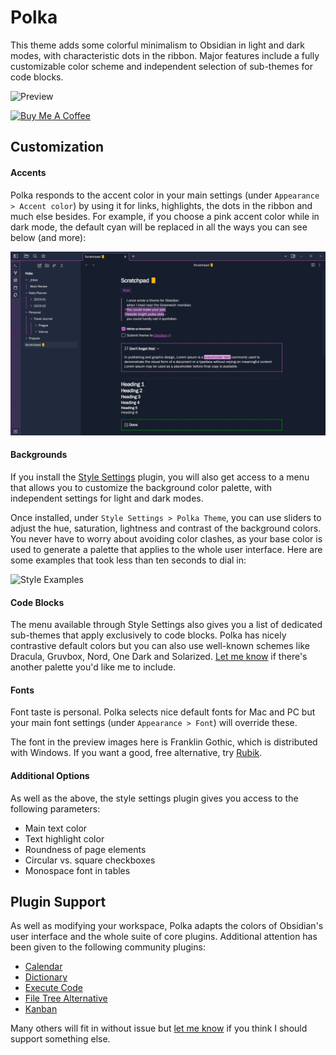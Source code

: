 # Polka

This theme adds some colorful minimalism to Obsidian in light and dark modes, with characteristic dots in the ribbon. Major features include a fully customizable color scheme and independent selection of sub-themes for code blocks.

![Preview](assets/polka_full_size.png)

<a href="https://www.buymeacoffee.com/callumhackett" target="_blank"><img src="https://cdn.buymeacoffee.com/buttons/v2/default-yellow.png" alt="Buy Me A Coffee" style="height: 60px !important;width: 217px !important;" ></a>

## Customization

#### Accents

Polka responds to the accent color in your main settings (under `Appearance > Accent color`) by using it for links, highlights, the dots in the ribbon and much else besides. For example, if you choose a pink accent color while in dark mode, the default cyan will be replaced in all the ways you can see below (and more):

![Color Customization](assets/accent_customization.png)

#### Backgrounds

If you install the [Style Settings](https://github.com/mgmeyers/obsidian-style-settings) plugin, you will also get access to a menu that allows you to customize the background color palette, with independent settings for light and dark modes.

Once installed, under `Style Settings > Polka Theme`, you can use sliders to adjust the hue, saturation, lightness and contrast of the background colors. You never have to worry about avoiding color clashes, as your base color is used to generate a palette that applies to the whole user interface. Here are some examples that took less than ten seconds to dial in:

![Style Examples](assets/background_customization.png)

#### Code Blocks

The menu available through Style Settings also gives you a list of dedicated sub-themes that apply exclusively to code blocks. Polka has nicely contrastive default colors but you can also use well-known schemes like Dracula, Gruvbox, Nord, One Dark and Solarized. [Let me know](https://github.com/callumhackett/obsidian_polka_theme/issues) if there's another palette you'd like me to include.

#### Fonts

Font taste is personal. Polka selects nice default fonts for Mac and PC but your main font settings (under `Appearance > Font`) will override these.

The font in the preview images here is Franklin Gothic, which is distributed with Windows. If you want a good, free alternative, try [Rubik](https://fonts.google.com/specimen/Rubik).

#### Additional Options

As well as the above, the style settings plugin gives you access to the following parameters:

- Main text color
- Text highlight color
- Roundness of page elements
- Circular vs. square checkboxes
- Monospace font in tables

## Plugin Support

As well as modifying your workspace, Polka adapts the colors of Obsidian's user interface and the whole suite of core plugins. Additional attention has been given to the following community plugins:

- [Calendar](https://github.com/liamcain/obsidian-calendar-plugin)
- [Dictionary](https://github.com/phibr0/obsidian-dictionary)
- [Execute Code](https://github.com/twibiral/obsidian-execute-code)
- [File Tree Alternative](https://github.com/ozntel/file-tree-alternative)
- [Kanban](https://github.com/mgmeyers/obsidian-kanban)

Many others will fit in without issue but [let me know](https://github.com/callumhackett/obsidian_polka_theme/issues) if you think I should support something else.
